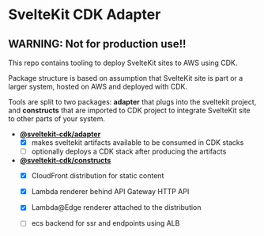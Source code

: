 # SvelteKit CDK Adapter

## WARNING: Not for production use!!

This repo contains tooling to deploy SvelteKit sites to AWS using CDK.

Package structure is based on assumption that SvelteKit site is part or a larger system,
hosted on AWS and deployed with CDK.

Tools are split to two packages: **adapter** that plugs into the sveltekit project, and 
**constructs** that are imported to CDK project to integrate SvelteKit site to other parts
of your system.

- **[@sveltekit-cdk/adapter](https://github.com/juranki/sveltekit-cdk/tree/main/packages/adapter#readme)**
  - [x] makes sveltekit artifacts available to be consumed in CDK stacks
  - [ ] optionally deploys a CDK stack after producing the artifacts
- **[@sveltekit-cdk/constructs](https://github.com/juranki/sveltekit-cdk/tree/main/packages/constructs#readme)**
  - [x] CloudFront distribution for static content
  - [x] Lambda renderer behind API Gateway HTTP API
  - [x] Lambda@Edge renderer attached to the distribution
  - [ ] ecs backend for ssr and endpoints using ALB

